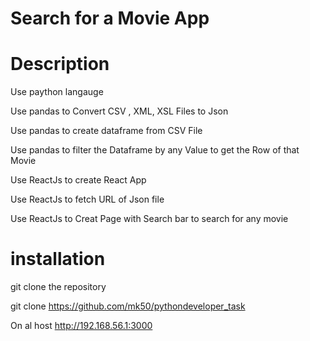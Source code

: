 #  Search for a Movie App 

# Description

Use paython langauge

Use pandas to Convert CSV , XML, XSL Files to Json

Use pandas to create dataframe from CSV File

Use pandas to filter the Dataframe by any Value to get the Row of that Movie

Use ReactJs to create React App

Use ReactJs to fetch URL of Json file

Use ReactJs to Creat Page with Search bar to search for any movie


#  installation

git clone the repository

git clone https://github.com/mk50/pythondeveloper_task

On al host  http://192.168.56.1:3000  
